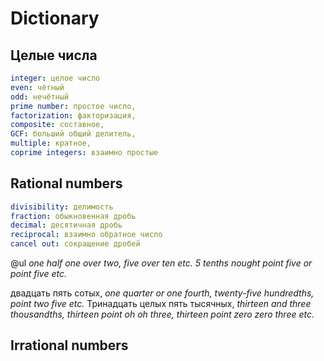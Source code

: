 # Dictionary

## Целые числа
```yaml
integer: целое число
even: чётный
odd: нечётный
prime number: простое число,
factorization: факторизация,
composite: составное,
GCF: больший общий делитель,
multiple: кратное,
coprime integers: взаимно простые
```

## Rational numbers
```yaml
divisibility: делимость
fraction: обыкновенная дробь
decimal: десятичная дробь
reciprocal: взаимно обратное число
cancel out: сокращение дробей
```

@ul
_one half_
_one over two, five over ten etc._
_5 tenths_
_nought point five or point five_
_etc._

двадцать пять сотых, _one quarter or one fourth, twenty-five hundredths, point two five etc._
Тринадцать целых пять тысячных, _thirteen and three thousandths, thirteen point oh oh three, thirteen point zero zero three etc._

## Irrational numbers
<!--stackedit_data:
eyJoaXN0b3J5IjpbMTEyNTMwNDk4NCwxMjY2MTI2OTY1LDI4Nj
A2NTM4Nl19
-->